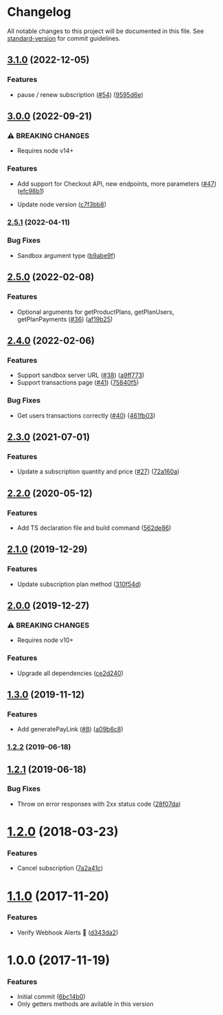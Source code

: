 # Changelog

All notable changes to this project will be documented in this file. See [standard-version](https://github.com/conventional-changelog/standard-version) for commit guidelines.

## [3.1.0](https://github.com/avaly/paddle-sdk/compare/v3.0.0...v3.1.0) (2022-12-05)


### Features

* pause / renew subscription ([#54](https://github.com/avaly/paddle-sdk/issues/54)) ([9595d6e](https://github.com/avaly/paddle-sdk/commit/9595d6e0b0ec172198c9ca3ff20396e0dd474b2d))

## [3.0.0](https://github.com/avaly/paddle-sdk/compare/v2.5.1...v3.0.0) (2022-09-21)


### ⚠ BREAKING CHANGES

* Requires node v14+

### Features

* Add support for Checkout API, new endpoints, more parameters ([#47](https://github.com/avaly/paddle-sdk/issues/47)) ([efc98b1](https://github.com/avaly/paddle-sdk/commit/efc98b1db2fd0eb5e990c1d86fe1ca9bee98093f))


* Update node version ([c7f3bb8](https://github.com/avaly/paddle-sdk/commit/c7f3bb8abb54bebadd78141961316054bad6c110))

### [2.5.1](https://github.com/avaly/paddle-sdk/compare/v2.5.0...v2.5.1) (2022-04-11)


### Bug Fixes

* Sandbox argument type ([b9abe9f](https://github.com/avaly/paddle-sdk/commit/b9abe9f0a637338ec16e08228bd479abb2890b13))

## [2.5.0](https://github.com/avaly/paddle-sdk/compare/v2.4.0...v2.5.0) (2022-02-08)


### Features

* Optional arguments for getProductPlans, getPlanUsers, getPlanPayments ([#36](https://github.com/avaly/paddle-sdk/issues/36)) ([af19b25](https://github.com/avaly/paddle-sdk/commit/af19b25faa9de63802bacb1b23db8a270844e638))

## [2.4.0](https://github.com/avaly/paddle-sdk/compare/v2.3.0...v2.4.0) (2022-02-06)


### Features

* Support sandbox server URL ([#38](https://github.com/avaly/paddle-sdk/issues/38)) ([a9ff773](https://github.com/avaly/paddle-sdk/commit/a9ff773bd2cc49b4d188c964e5250fb8af876e95))
* Support transactions page ([#41](https://github.com/avaly/paddle-sdk/issues/41)) ([75840f5](https://github.com/avaly/paddle-sdk/commit/75840f5aff142cdacaace16baeeabc44a4ab1f0f))


### Bug Fixes

* Get users transactions correctly ([#40](https://github.com/avaly/paddle-sdk/issues/40)) ([461fb03](https://github.com/avaly/paddle-sdk/commit/461fb0390ac31bc243d7f5f8c2e568dbabcdd71d))

## [2.3.0](https://github.com/avaly/paddle-sdk/compare/v2.2.0...v2.3.0) (2021-07-01)


### Features

* Update a subscription quantity and price ([#27](https://github.com/avaly/paddle-sdk/issues/27)) ([72a160a](https://github.com/avaly/paddle-sdk/commit/72a160af29e777eaeea3d4c01128ac171f7e627e))

## [2.2.0](https://github.com/avaly/paddle-sdk/compare/v2.1.0...v2.2.0) (2020-05-12)


### Features

* Add TS declaration file and build command ([562de86](https://github.com/avaly/paddle-sdk/commit/562de86cc14399c0bc7152e24cea6176933dd99c))

## [2.1.0](https://github.com/avaly/paddle-sdk/compare/v2.0.0...v2.1.0) (2019-12-29)


### Features

* Update subscription plan method ([310f54d](https://github.com/avaly/paddle-sdk/commit/310f54d932b3d4f6715c9ee668cdc6c43523ce4b))

## [2.0.0](https://github.com/avaly/paddle-sdk/compare/v1.3.0...v2.0.0) (2019-12-27)


### ⚠ BREAKING CHANGES

* Requires node v10+

### Features

* Upgrade all dependencies ([ce2d240](https://github.com/avaly/paddle-sdk/commit/ce2d2401681d1564e1c77f7904a98de0186fb85a))

## [1.3.0](https://github.com/avaly/paddle-sdk/compare/v1.2.2...v1.3.0) (2019-11-12)


### Features

* Add generatePayLink ([#8](https://github.com/avaly/paddle-sdk/issues/8)) ([a09b6c8](https://github.com/avaly/paddle-sdk/commit/a09b6c8))



### [1.2.2](https://github.com/avaly/paddle-sdk/compare/v1.2.1...v1.2.2) (2019-06-18)



<a name="1.2.1"></a>
## [1.2.1](https://github.com/avaly/paddle-sdk/compare/v1.2.0...v1.2.1) (2019-06-18)


### Bug Fixes

* Throw on error responses with 2xx status code ([28f07da](https://github.com/avaly/paddle-sdk/commit/28f07da))



<a name="1.2.0"></a>
# [1.2.0](https://github.com/avaly/paddle-sdk/compare/v1.1.0...v1.2.0) (2018-03-23)


### Features

* Cancel subscription ([7a2a41c](https://github.com/avaly/paddle-sdk/commit/7a2a41c))



<a name="1.1.0"></a>
# [1.1.0](https://github.com/avaly/paddle-sdk/compare/v1.0.0...v1.1.0) (2017-11-20)


### Features

* Verify Webhook Alerts :tada: ([d343da2](https://github.com/avaly/paddle-sdk/commit/d343da2))



<a name="1.0.0"></a>
# 1.0.0 (2017-11-19)


### Features

* Initial commit ([6bc14b0](https://github.com/avaly/paddle-sdk/commit/6bc14b0))
* Only getters methods are avilable in this version
